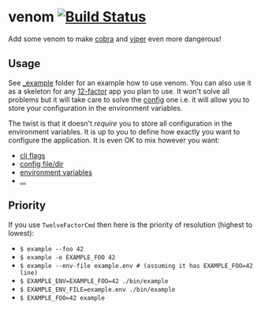# venom [![Build Status](https://travis-ci.org/themalkolm/venom.svg?branch=master)](https://travis-ci.org/themalkolm/venom)

Add some venom to make [cobra](https://github.com/spf13/cobra) and [viper](https://github.com/spf13/viper)
even more dangerous!

## Usage

See [_example](https://github.com/themalkolm/venom/tree/master/_example) folder for an example how to use venom. You can
also use it as a skeleton for any [12-factor](https://12factor.net) app you plan to use. It won't solve all problems but
it will take care to solve the [config](https://12factor.net/config) one i.e. it will allow you to store your
configuration in the environment variables.

The twist is that it doesn't *require* you to store all configuration in the environment variables. It is up to you to
define how exactly you want to configure the application. It is even OK to mix however you want:

* [cli flags](https://github.com/spf13/cobra#working-with-flags)
* [config file/dir](https://github.com/spf13/viper#reading-config-files)
* [environment variables](https://github.com/spf13/viper#working-with-flags)
* [...](https://github.com/spf13/viper#what-is-viper)

## Priority

If you use `TwelveFactorCmd` then here is the priority of resolution (highest to lowest):

* `$ example --foo 42`
* `$ example -e EXAMPLE_FOO 42`
* `$ example --env-file example.env # (assuming it has EXAMPLE_FOO=42 line)`
* `$ EXAMPLE_ENV=EXAMPLE_FOO=42 ./bin/example`
* `$ EXAMPLE_ENV_FILE=example.env ./bin/example`
* `$ EXAMPLE_FOO=42 example`
